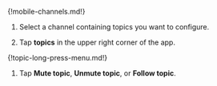 {!mobile-channels.md!}

1. Select a channel containing topics you want to configure.

1. Tap **topics** in the upper right corner of the app.

{!topic-long-press-menu.md!}

1. Tap **Mute topic**, **Unmute topic**, or **Follow topic**.
